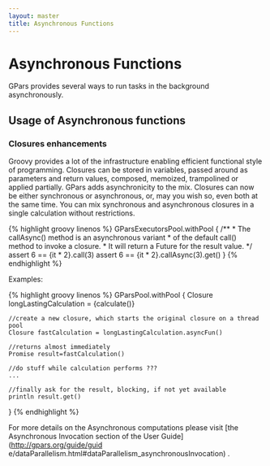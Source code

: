 ```yaml
---
layout: master
title: Asynchronous Functions
---
```


# Asynchronous Functions

GPars provides several ways to run tasks in the background asynchronously.

## Usage of Asynchronous functions

### Closures enhancements

Groovy provides a lot of the infrastructure enabling efficient functional
style of programming. Closures can be stored in variables, passed around as
parameters and return values, composed, memoized, trampolined or applied
partially. GPars adds asynchronicity to the mix. Closures can now be either
synchronous or asynchronous, or, may you wish so, even both at the same time.
You can mix synchronous and asynchronous closures in a single calculation
without restrictions.

{% highlight groovy linenos %}
GParsExecutorsPool.withPool {
    /**
     * The callAsync() method is an asynchronous variant
     * of the default call() method to invoke a closure.
     * It will return a Future for the result value.
     */
    assert 6 == {it * 2}.call(3)
    assert 6 == {it * 2}.callAsync(3).get()
}
{% endhighlight %}

Examples:

{% highlight groovy linenos %}
GParsPool.withPool {
    Closure longLastingCalculation = {calculate()}

    //create a new closure, which starts the original closure on a thread pool
    Closure fastCalculation = longLastingCalculation.asyncFun()

    //returns almost immediately
    Promise result=fastCalculation()

    //do stuff while calculation performs ???
    ...

    //finally ask for the result, blocking, if not yet available
    println result.get()
}
{% endhighlight %}

For more details on the Asynchronous computations please visit [the
Asynchronous Invocation section of the User Guide](http://gpars.org/guide/guid
e/dataParallelism.html#dataParallelism_asynchronousInvocation) .

